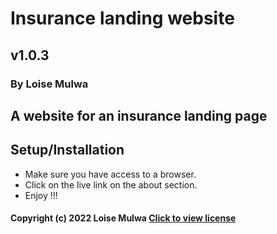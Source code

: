 # Insurance landing website

## v1.0.3

### By Loise Mulwa

## A website for an insurance landing page

## Setup/Installation
* Make sure you have access to a browser.
* Click on the live link on the about section.
* Enjoy !!!

#### Copyright (c) 2022 Loise Mulwa [Click to view license](LICENSE)
